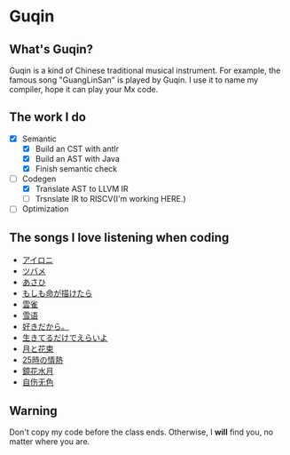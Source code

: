 # Guqin

## What's Guqin?

Guqin is a kind of Chinese traditional musical instrument. For example, the famous song "GuangLinSan" is played by Guqin. I use it to name my compiler, hope it can play your Mx code.

## The work I do

- [x] Semantic
  - [x] Build an CST with antlr
  - [x] Build an AST with Java
  - [x] Finish semantic check
- [ ] Codegen
  - [x] Translate AST to LLVM IR
  - [ ] Trsnslate IR to RISCV(I'm working HERE.)
- [ ] Optimization

## The songs I love listening when coding

- [アイロニ](https://music.163.com/song?id=31421442)
- [ツバメ](https://music.163.com/song?id=1885359359)
- [あさひ](https://music.163.com/song?id=2042046337)
- [もしも命が描けたら](https://music.163.com/song?id=1893592988)
- [雲雀](https://music.163.com/song?id=1388185341)
- [雪语](https://music.163.com/song?id=1830652902)
- [好きだから。](https://music.163.com/song?id=1889339132)
- [生きてるだけでえらいよ](https://music.163.com/song?id=1840218133)
- [月と花束](https://music.163.com/song?id=541480240)
- [25時の情熱](https://music.163.com/song?id=2156224250)
- [鏡花水月](https://music.163.com/song?id=33913866)
- [自伤无色](https://music.163.com/song?id=31460022)

## Warning

Don't copy my code before the class ends. Otherwise, I **will** find you, no matter where you are.
